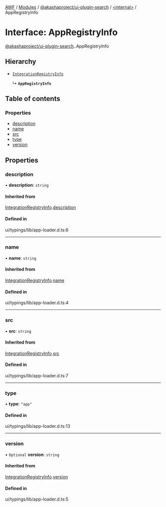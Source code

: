 [AWF](../README.md) / [Modules](../modules.md) / [@akashaproject/ui-plugin-search](../modules/akashaproject_ui_plugin_search.md) / [<internal\>](../modules/akashaproject_ui_plugin_search._internal_.md) / AppRegistryInfo

# Interface: AppRegistryInfo

[@akashaproject/ui-plugin-search](../modules/akashaproject_ui_plugin_search.md).[<internal>](../modules/akashaproject_ui_plugin_search._internal_.md).AppRegistryInfo

## Hierarchy

- [`IntegrationRegistryInfo`](akashaproject_ui_plugin_search._internal_.IntegrationRegistryInfo.md)

  ↳ **`AppRegistryInfo`**

## Table of contents

### Properties

- [description](akashaproject_ui_plugin_search._internal_.AppRegistryInfo.md#description)
- [name](akashaproject_ui_plugin_search._internal_.AppRegistryInfo.md#name)
- [src](akashaproject_ui_plugin_search._internal_.AppRegistryInfo.md#src)
- [type](akashaproject_ui_plugin_search._internal_.AppRegistryInfo.md#type)
- [version](akashaproject_ui_plugin_search._internal_.AppRegistryInfo.md#version)

## Properties

### description

• **description**: `string`

#### Inherited from

[IntegrationRegistryInfo](akashaproject_ui_plugin_search._internal_.IntegrationRegistryInfo.md).[description](akashaproject_ui_plugin_search._internal_.IntegrationRegistryInfo.md#description)

#### Defined in

ui/typings/lib/app-loader.d.ts:6

___

### name

• **name**: `string`

#### Inherited from

[IntegrationRegistryInfo](akashaproject_ui_plugin_search._internal_.IntegrationRegistryInfo.md).[name](akashaproject_ui_plugin_search._internal_.IntegrationRegistryInfo.md#name)

#### Defined in

ui/typings/lib/app-loader.d.ts:4

___

### src

• **src**: `string`

#### Inherited from

[IntegrationRegistryInfo](akashaproject_ui_plugin_search._internal_.IntegrationRegistryInfo.md).[src](akashaproject_ui_plugin_search._internal_.IntegrationRegistryInfo.md#src)

#### Defined in

ui/typings/lib/app-loader.d.ts:7

___

### type

• **type**: ``"app"``

#### Defined in

ui/typings/lib/app-loader.d.ts:13

___

### version

• `Optional` **version**: `string`

#### Inherited from

[IntegrationRegistryInfo](akashaproject_ui_plugin_search._internal_.IntegrationRegistryInfo.md).[version](akashaproject_ui_plugin_search._internal_.IntegrationRegistryInfo.md#version)

#### Defined in

ui/typings/lib/app-loader.d.ts:5

